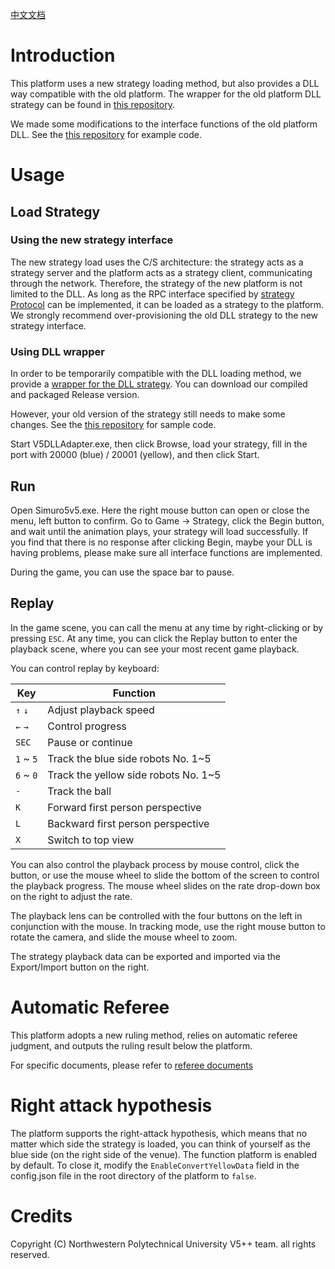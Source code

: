 [中文文档](https://github.com/npuv5pp/Simuro5v5/blob/master/README_ZH.md)

# Introduction
This platform uses a new strategy loading method, but also provides a DLL way compatible with the old platform. The wrapper for the old platform DLL strategy can be found in [this repository](https://github.com/npuv5pp/V5DLLAdapter).

We made some modifications to the interface functions of the old platform DLL. See the [this repository](https://github.com/npuv5pp/DLLStrategy) for example code.

# Usage

## Load Strategy

### Using the new strategy interface

The new strategy load uses the C/S architecture: the strategy acts as a strategy server and the platform acts as a strategy client, communicating through the network. Therefore, the strategy of the new platform is not limited to the DLL. As long as the RPC interface specified by [strategy Protocol](https://github.com/npuv5pp/V5RPC) can be implemented, it can be loaded as a strategy to the platform. We strongly recommend over-provisioning the old DLL strategy to the new strategy interface.

### Using DLL wrapper

In order to be temporarily compatible with the DLL loading method, we provide a [wrapper for the DLL strategy](https://github.com/npuv5pp/V5DLLAdapter). You can download our compiled and packaged Release version.

However, your old version of the strategy still needs to make some changes. See the [this repository](https://github.com/npuv5pp/DLLStrategy) for sample code.

Start V5DLLAdapter.exe, then click Browse, load your strategy, fill in the port with 20000 (blue) / 20001 (yellow), and then click Start.

## Run

Open Simuro5v5.exe. Here the right mouse button can open or close the menu, left button to confirm. Go to Game -> Strategy, click the Begin button, and wait until the animation plays, your strategy will load successfully. If you find that there is no response after clicking Begin, maybe your DLL is having problems, please make sure all interface functions are implemented.

During the game, you can use the space bar to pause.

## Replay

In the game scene, you can call the menu at any time by right-clicking or by pressing `ESC`. At any time, you can click the Replay button to enter the playback scene, where you can see your most recent game playback.

You can control replay by keyboard:

| Key       | Function                             |
|-----------|--------------------------------------|
| `↑` `↓`   | Adjust playback speed                |
| `←` `→`   | Control progress                     |
| `SEC`     | Pause or continue                    |
| `1` ~ `5` | Track the blue side robots No. 1~5   |
| `6` ~ `0` | Track the yellow side robots No. 1~5 |
| `-`       | Track the ball                       |
| `K`       | Forward first person perspective     |
| `L`       | Backward first person perspective    |
| `X`       | Switch to top view                   |

You can also control the playback process by mouse control, click the button, or use the mouse wheel to slide the bottom of the screen to control the playback progress. The mouse wheel slides on the rate drop-down box on the right to adjust the rate.

The playback lens can be controlled with the four buttons on the left in conjunction with the mouse. In tracking mode, use the right mouse button to rotate the camera, and slide the mouse wheel to zoom.

The strategy playback data can be exported and imported via the Export/Import button on the right.

# Automatic Referee
This platform adopts a new ruling method, relies on automatic referee judgment, and outputs the ruling result below the platform.

For specific documents, please refer to [referee documents](https://github.com/npuv5pp/Simuro5v5/blob/master/Documents/Referee.md)

# Right attack hypothesis

The platform supports the right-attack hypothesis, which means that no matter which side the strategy is loaded, you can think of yourself as the blue side (on the right side of the venue). The function platform is enabled by default. To close it, modify the `EnableConvertYellowData` field in the config.json file in the root directory of the platform to `false`.

# Credits

Copyright (C) Northwestern Polytechnical University V5++ team. all rights reserved.
